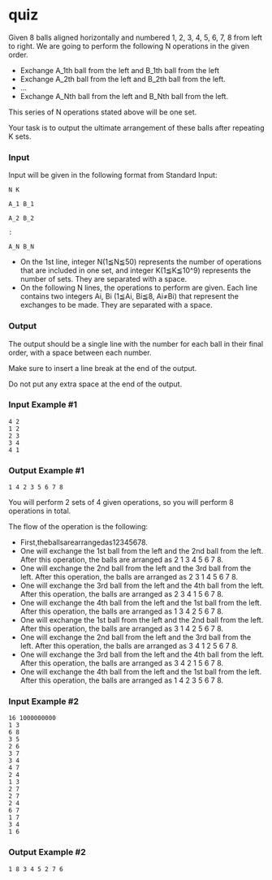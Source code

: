 quiz
====

Given 8 balls aligned horizontally and numbered 1, 2, 3, 4, 5, 6, 7, 8 from left to right. We are going to perform the following N operations in the given order.

* Exchange A_1th ball from the left and B_1th ball from the left
* Exchange A_2th ball from the left and B_2th ball from the left.
* ...
* Exchange A_Nth ball from the left and B_Nth ball from the left.

This series of N operations stated above will be one set.

Your task is to output the ultimate arrangement of these balls after repeating K sets.

### Input

Input will be given in the following format from Standard Input:

    N K
    
    A_1 B_1
    
    A_2 B_2
    
    :
    
    A_N B_N

* On the 1st line, integer N(1≦N≦50) represents the number of operations that are included in one set, and integer K(1≦K≦10^9) represents the number of sets. They are separated with a space.
* On the following N lines, the operations to perform are given. Each line contains two integers Ai, Bi (1≦Ai, Bi≦8, Ai≠Bi) that represent the exchanges to be made. They are separated with a space.

### Output

The output should be a single line with the number for each ball in their final order, with a space between each number.

Make sure to insert a line break at the end of the output.

Do not put any extra space at the end of the output.

### Input Example #1

    4 2 
    1 2 
    2 3 
    3 4 
    4 1
    
### Output Example #1

    1 4 2 3 5 6 7 8
    
You will perform 2 sets of 4 given operations, so you will perform 8 operations in total. 

The flow of the operation is the following:

* First,theballsarearrangedas12345678.
* One will exchange the 1st ball from the left and the 2nd ball from the left. After this operation, the
balls are arranged as 2 1 3 4 5 6 7 8.
* One will exchange the 2nd ball from the left and the 3rd ball from the left. After this operation, the
balls are arranged as 2 3 1 4 5 6 7 8.
* One will exchange the 3rd ball from the left and the 4th ball from the left. After this operation, the
balls are arranged as 2 3 4 1 5 6 7 8.
* One will exchange the 4th ball from the left and the 1st ball from the left. After this operation, the
balls are arranged as 1 3 4 2 5 6 7 8.
* One will exchange the 1st ball from the left and the 2nd ball from the left. After this operation, the
balls are arranged as 3 1 4 2 5 6 7 8.
* One will exchange the 2nd ball from the left and the 3rd ball from the left. After this operation, the
balls are arranged as 3 4 1 2 5 6 7 8.
* One will exchange the 3rd ball from the left and the 4th ball from the left. After this operation, the
balls are arranged as 3 4 2 1 5 6 7 8.
* One will exchange the 4th ball from the left and the 1st ball from the left. After this operation, the
balls are arranged as 1 4 2 3 5 6 7 8.

### Input Example #2
    16 1000000000 
    1 3
    6 8
    3 5
    2 6 
    3 7 
    3 4 
    4 7 
    2 4 
    1 3 
    2 7 
    2 7 
    2 4 
    6 7 
    1 7 
    3 4 
    1 6
    
### Output Example #2
    1 8 3 4 5 2 7 6